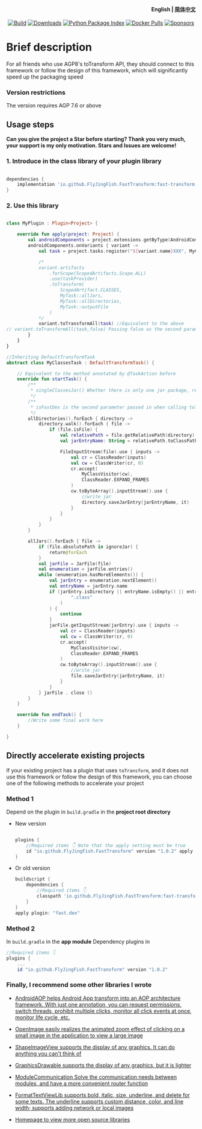 <h4 align="right">
  <strong>English</strong> | <a href="https://github.com/FlyJingFish/FastTransform/blob/master/README-zh.md">简体中文</a>
</h4>

<p align="center">
  <a href="https://central.sonatype.com/search?q=io.github.flyjingfish.FastTransform"><img
    src="https://img.shields.io/maven-central/v/io.github.FlyJingFish.FastTransform/fast-transform"
    alt="Build"
  /></a>
  <a href="https://github.com/FlyJingFish/FastTransform/stargazers"><img
    src="https://img.shields.io/github/stars/FlyJingFish/FastTransform.svg"
    alt="Downloads"
  /></a>
  <a href="https://github.com/FlyJingFish/FastTransform/network/members"><img
    src="https://img.shields.io/github/forks/FlyJingFish/FastTransform.svg"
    alt="Python Package Index"
  /></a>
  <a href="https://github.com/FlyJingFish/FastTransform/issues"><img
    src="https://img.shields.io/github/issues/FlyJingFish/FastTransform.svg"
    alt="Docker Pulls"
  /></a>
  <a href="https://github.com/FlyJingFish/FastTransform/blob/master/LICENSE"><img
    src="https://img.shields.io/github/license/FlyJingFish/FastTransform.svg"
    alt="Sponsors"
  /></a>
</p>

# Brief description

For all friends who use AGP8's toTransform API, they should connect to this framework or follow the design of this framework, which will significantly speed up the packaging speed

### Version restrictions

The version requires AGP 7.6 or above

## Usage steps

**Can you give the project a Star before starting? Thank you very much, your support is my only motivation. Stars and Issues are welcome!**

### 1. Introduce in the class library of your plugin library

```gradle

dependencies {
    implementation 'io.github.FlyJingFish.FastTransform:fast-transform:1.0.2'
}
```

### 2. Use this library

```kotlin

class MyPlugin : Plugin<Project> {

    override fun apply(project: Project) {
        val androidComponents = project.extensions.getByType(AndroidComponentsExtension::class.java)
        androidComponents.onVariants { variant ->
            val task = project.tasks.register("${variant.name}XXX", MyClassesTask::class.java)

            /*
            variant.artifacts
                .forScope(ScopedArtifacts.Scope.ALL)
                .use(taskProvider)
                .toTransform(
                    ScopedArtifact.CLASSES,
                    MyTask::allJars,
                    MyTask::allDirectories,
                    MyTask::outputFile
                )
            */
            variant.toTransformAll(task) //Equivalent to the above
// variant.toTransformAll(task,false) Passing false as the second parameter means using the original unaccelerated logic
        }
    }
}

//Inheriting DefaultTransformTask
abstract class MyClassesTask : DefaultTransformTask() {

    // Equivalent to the method annotated by @TaskAction before
    override fun startTask() {
        /**
         * singleClassesJar() Whether there is only one jar package, returning true means that there was a plug-in using toTransform before, and it did not use this plug-in or did not follow this design
         */
        /**
         * isFastDex is the second parameter passed in when calling toTransformAll
         */
        allDirectories().forEach { directory ->
            directory.walk().forEach { file ->
                if (file.isFile) {
                    val relativePath = file.getRelativePath(directory)
                    val jarEntryName: String = relativePath.toClassPath()

                    FileInputStream(file).use { inputs ->
                        val cr = ClassReader(inputs)
                        val cw = ClassWriter(cr, 0)
                        cr.accept(
                            MyClassVisitor(cw),
                            ClassReader.EXPAND_FRAMES
                        )
                        cw.toByteArray().inputStream().use {
                            //write jar
                            directory.saveJarEntry(jarEntryName, it)
                        }
                    }
                }
            }
        }

        allJars().forEach { file ->
            if (file.absolutePath in ignoreJar) {
                return@forEach
            }
            val jarFile = JarFile(file)
            val enumeration = jarFile.entries()
            while (enumeration.hasMoreElements()) {
                val jarEntry = enumeration.nextElement()
                val entryName = jarEntry.name
                if (jarEntry.isDirectory || entryName.isEmpty() || entryName.startsWith("META-INF/") || "module-info.class" == entryName || !entryName.endsWith(
                        ".class"
                    )
                ) {
                    continue
                }
                jarFile.getInputStream(jarEntry).use { inputs ->
                    val cr = ClassReader(inputs)
                    val cw = ClassWriter(cr, 0)
                    cr.accept(
                        MyClassVisitor(cw),
                        ClassReader.EXPAND_FRAMES
                    )
                    cw.toByteArray().inputStream().use {
                        //write jar
                        file.saveJarEntry(jarEntryName, it)
                    }
                }
            } jarFile . close ()
        }
    }

    override fun endTask() {
        //Write some final work here
    }

}

```

## Directly accelerate existing projects

If your existing project has a plugin that uses `toTransform`, and it does not use this framework or follow the design of this framework, you can choose one of the following methods to accelerate your project

### Method 1

Depend on the plugin in `build.gradle` in the **project root directory**

- New version

    ```gradle
    
    plugins {
        //Required items 👇 Note that the apply setting must be true
        id "io.github.FlyJingFish.FastTransform" version "1.0.2" apply true
    }
    ```

- Or old version

    ```gradle
    buildscript {
        dependencies {
            //Required items 👇
            classpath 'io.github.FlyJingFish.FastTransform:fast-transform:1.0.2'
        }
    }
    apply plugin: "fast.dex"
    ```

### Method 2

In `build.gradle` in the **app module** Dependency plugins in 

```gradle 
//Required items 👇 
plugins { 
    ... 
    id "io.github.FlyJingFish.FastTransform" version "1.0.2" 

```

### Finally, I recommend some other libraries I wrote

- [AndroidAOP helps Android App transform into an AOP architecture framework. With just one annotation, you can request permissions, switch threads, prohibit multiple clicks, monitor all click events at once, monitor life cycle, etc.](https://github.com/FlyJingFish/AndroidAOP)

- [OpenImage easily realizes the animated zoom effect of clicking on a small image in the application to view a large image](https://github.com/FlyJingFish/OpenImage)

- [ShapeImageView supports the display of any graphics. It can do anything you can't think of](https://github.com/FlyJingFish/ShapeImageView)

- [GraphicsDrawable supports the display of any graphics, but it is lighter](https://github.com/FlyJingFish/GraphicsDrawable)

- [ModuleCommunication Solve the communication needs between modules, and have a more convenient router function](https://github.com/FlyJingFish/ModuleCommunication)

- [FormatTextViewLib supports bold, italic, size, underline, and delete for some texts. The underline supports custom distance, color, and line width; supports adding network or local images](https://github.com/FlyJingFish/FormatTextViewLib)

- [Homepage to view more open source libraries](https://github.com/FlyJingFish)